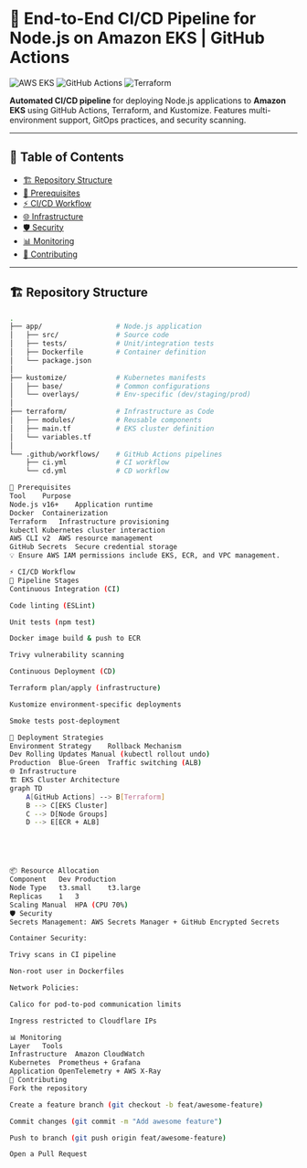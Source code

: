 # 🚀 End-to-End CI/CD Pipeline for Node.js on Amazon EKS | GitHub Actions

![AWS EKS](https://img.shields.io/badge/AWS_EKS-FF9900?style=for-the-badge&logo=amazonecs&logoColor=white)
![GitHub Actions](https://img.shields.io/badge/GitHub_Actions-2088FF?style=for-the-badge&logo=github-actions&logoColor=white)
![Terraform](https://img.shields.io/badge/Terraform-7B42BC?style=for-the-badge&logo=terraform&logoColor=white)

**Automated CI/CD pipeline** for deploying Node.js applications to **Amazon EKS** using GitHub Actions, Terraform, and Kustomize. Features multi-environment support, GitOps practices, and security scanning.

---

## 📌 Table of Contents
- [🏗️ Repository Structure](#-repository-structure)
- [🔧 Prerequisites](#-prerequisites)
- [⚡ CI/CD Workflow](#-cicd-workflow)
- [🌐 Infrastructure](#-infrastructure)
- [🛡️ Security](#%EF%B8%8F-security)
- [📊 Monitoring](#-monitoring)
- [🤝 Contributing](#-contributing)

---

## 🏗️ Repository Structure

```bash
.
├── app/                  # Node.js application
│   ├── src/              # Source code
│   ├── tests/            # Unit/integration tests
│   ├── Dockerfile        # Container definition
│   └── package.json
│
├── kustomize/            # Kubernetes manifests
│   ├── base/             # Common configurations
│   └── overlays/         # Env-specific (dev/staging/prod)
│
├── terraform/            # Infrastructure as Code
│   ├── modules/          # Reusable components
│   ├── main.tf           # EKS cluster definition
│   └── variables.tf
│
└── .github/workflows/    # GitHub Actions pipelines
    ├── ci.yml            # CI workflow
    └── cd.yml            # CD workflow

🔧 Prerequisites
Tool	Purpose
Node.js v16+	Application runtime
Docker	Containerization
Terraform	Infrastructure provisioning
kubectl	Kubernetes cluster interaction
AWS CLI v2	AWS resource management
GitHub Secrets	Secure credential storage
💡 Ensure AWS IAM permissions include EKS, ECR, and VPC management.

⚡ CI/CD Workflow
🔄 Pipeline Stages
Continuous Integration (CI)

Code linting (ESLint)

Unit tests (npm test)

Docker image build & push to ECR

Trivy vulnerability scanning

Continuous Deployment (CD)

Terraform plan/apply (infrastructure)

Kustomize environment-specific deployments

Smoke tests post-deployment

🎯 Deployment Strategies
Environment	Strategy	Rollback Mechanism
Dev	Rolling Updates	Manual (kubectl rollout undo)
Production	Blue-Green	Traffic switching (ALB)
🌐 Infrastructure
🏗️ EKS Cluster Architecture
graph TD
    A[GitHub Actions] --> B[Terraform]
    B --> C[EKS Cluster]
    C --> D[Node Groups]
    D --> E[ECR + ALB]





📦 Resource Allocation
Component	Dev	Production
Node Type	t3.small	t3.large
Replicas	1	3
Scaling	Manual	HPA (CPU 70%)
🛡️ Security
Secrets Management: AWS Secrets Manager + GitHub Encrypted Secrets

Container Security:

Trivy scans in CI pipeline

Non-root user in Dockerfiles

Network Policies:

Calico for pod-to-pod communication limits

Ingress restricted to Cloudflare IPs

📊 Monitoring
Layer	Tools
Infrastructure	Amazon CloudWatch
Kubernetes	Prometheus + Grafana
Application	OpenTelemetry + AWS X-Ray
🤝 Contributing
Fork the repository

Create a feature branch (git checkout -b feat/awesome-feature)

Commit changes (git commit -m "Add awesome feature")

Push to branch (git push origin feat/awesome-feature)

Open a Pull Request

